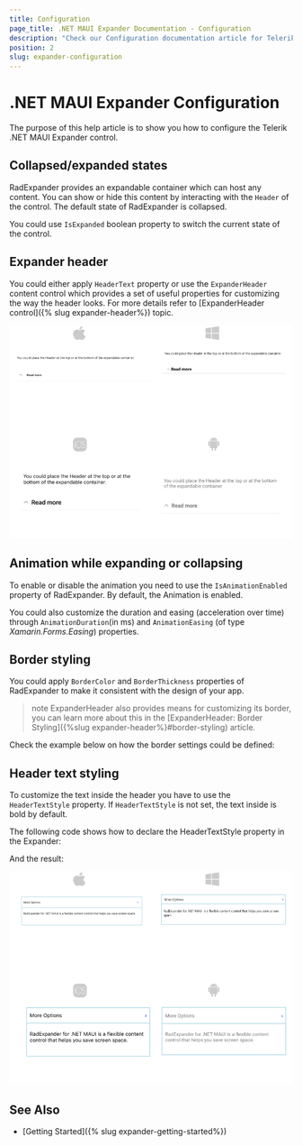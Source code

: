 ```yaml
---
title: Configuration
page_title: .NET MAUI Expander Documentation - Configuration
description: "Check our Configuration documentation article for Telerik Expander for .NET MAUI control."
position: 2
slug: expander-configuration
---
```


# .NET MAUI Expander Configuration

The purpose of this help article is to show you how to configure the Telerik .NET MAUI Expander control. 

## Collapsed/expanded states

RadExpander provides an expandable container which can host any content. You can show or hide this content by interacting with the `Header` of the control. The default state of RadExpander is collapsed.

You could use `IsExpanded` boolean property to switch the current state of the control.

## Expander header

You could either apply `HeaderText` property or use the `ExpanderHeader` content control which provides a set of useful properties for customizing the way the header looks. For more details refer to [ExpanderHeader control]({% slug expander-header%}) topic.

<snippet id='expander-features-headerlocation'/>

![.NET MAUI Expander Header location](images/expander-header-location.png "Expander header location")

## Animation while expanding or collapsing

To enable or disable the animation you need to use the `IsAnimationEnabled` property of RadExpander. By default, the Animation is enabled.

You could also customize the duration and easing (acceleration over time) through `AnimationDuration`(in ms) and `AnimationEasing` (of type *Xamarin.Forms.Easing*) properties.

## Border styling

You could apply `BorderColor` and `BorderThickness` properties of RadExpander to make it consistent with the design of your app.

>note ExpanderHeader also provides means for customizing its border, you can learn more about this in the [ExpanderHeader: Border Styling]({%slug expander-header%}#border-styling) article.

Check the example below on how the border settings could be defined:

<snippet id='expander-features-borderstyling'/>

## Header text styling

To customize the text inside the header you have to use the `HeaderTextStyle` property. If `HeaderTextStyle` is not set, the text inside is bold by default.

The following code shows how to declare the HeaderTextStyle property in the Expander:

<snippet id='expander-features-headertext-styling'/>

And the result:

![.NET MAUI Expander Header Text styling](images/expander-styling.png "Expander Header Text Styling")

## See Also

- [Getting Started]({% slug expander-getting-started%})
